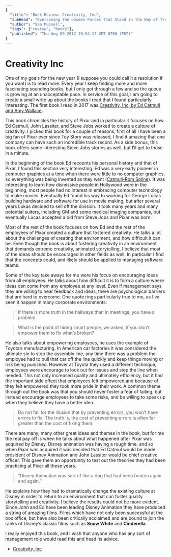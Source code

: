 ```yaml
---
{
  "title": "Book Review: Creativity, Inc",
  "subHead": "Overcoming the Unseen Forces That Stand in the Way of True Inspiration.",
  "author": "Sam Mussell",
  "tags": ["review", "books"],
  "published": "Thu Aug 09 2012 19:52:17 GMT-0700 (PDT)"
}
---
```


# Creativity Inc

One of my goals for the new year (I suppose you could call it a resolution if you want) is to read more.  Every year I keep finding more and more fascinating sounding books, but I only get through a few and so the queue is growing at an unacceptable pace.  In service of this goal, I am going to create a small write up about the books I read that I found particularly interesting.  The first book I read in 2017 was [Creativity, Inc, by Ed Catmull and Amy Wallace](https://www.amazon.com/Creativity-Inc-Overcoming-Unseen-Inspiration/dp/0812993012).

This book chronicles the history of Pixar and in particular it focuses on how Ed Catmull, John Lassiter, and Steve Jobs worked to create a culture of creativity.  I picked this book for a couple of reasons, first of all I have been a big fan of Pixar ever since Toy Story was released, I find it amazing that one company can have such an incredible track record.  As a side bonus, this book offers some interesting Steve Jobs stories as well, but I’ll get to those in a minute.  

In the beginning of the book Ed recounts his personal history and that  of Pixar, I found this section very interesting.  Ed was a very early pioneer in computer graphics at a time when there were little to no computer graphics, so everything was being invented as they went ([Catmull-Rom Spline](https://en.wikipedia.org/wiki/Centripetal_Catmull–Rom_spline#cite_note-1)).  It was interesting to learn how dismissive people in Hollywood were in the beginning, most people had no interest in embracing computer technology to make movies.  Eventually Ed found his way to working for George Lucas building hardware  and software for use in movie making, but after several years Lukas decided to sell off the division.  It took many years and many potential suiters, including GM and some medical imaging companies, but eventually Lucas accepted a bid from Steve Jobs and Pixar was born.

Most of the rest of the book focuses on how Ed and the rest of the employees of Pixar created a culture that fostered creativity.  He talks a lot about the challenges of creating that environment, and how difficult it can be.  Even though the book is about fostering creativity in an environment that demands extreme creativity, animated storytelling, I believe that most of the ideas should be encouraged in other fields as well.   In particular I find that the concepts could, and likely should be applied to managing software teams.

Some of the key take aways for me were his focus on encouraging ideas from all employees.  He talks about how difficult it is to form a culture where ideas can come from any employee at any level.  Even if management says they are willing to hear feedback and ideas, there are psychological barriers that are hard to overcome.  One quote rings particularly true to me, as I’ve seen it happen in many corporate environments:

> If there is more truth in the hallways than in meetings, you have a problem.  

> What is the point of hiring smart people, we asked, if you don’t empower them to fix what’s broken?  

He also talks about empowering employees, he uses the example of Toyota’s manufacturing.  In American car factories it was considered the ultimate sin to stop the assembly line, any time there was a problem the employee had to pull that car off the line quickly and keep things moving or risk being punished.  However at Toyota they used a different technique, employees were encourage to look out for issues and stop the line when needed.  This not only increased quality and ultimately efficiency, but it had the important side effect that employees felt empowered and because of they felt empowered they took more pride in their work.  A common theme through out the book was that you should never foster a fear of failing, but instead encourage employees to take some risks, and be willing to speak up when they believe they have a better idea.

> Do not fall for the illusion that by preventing errors, you won’t have errors to fix. The truth is, the cost of preventing errors is often far greater than the cost of fixing them.  

There are many, many other great ideas and themes in the book, but for me the real pay off is when he talks about what happened after Pixar was acquired by Disney.  Disney animation was having a rough time, and so when Pixar was acquired it was decided that Ed Catmul would be made president of Disney Animation and John Lassiter would be chief creative officer.  This gave them an opportunity to test out the theories they had been practicing at Pixar all these years.  

> “Disney Animation was sort of like a dog that had been beaten again and again,”  

He explains how they had to dramatically change the existing culture at Disney in order to return to an environment that can foster quality storytelling and creativity.  I believe the results could not be more evident. Since John and Ed have been leading Disney Animation they have produced a string of amazing films.  Films which have not only been successful at the box office, but have also been critically acclaimed and are bound to join the ranks of Disney’s classic films such as **Snow White** and **Cinderella**.  

I really enjoyed this book, and I wish that anyone who has any sort of management role would read this and head its advice.

* [Creativity, Inc](https://www.amazon.com/Creativity-Inc-Overcoming-Unseen-Inspiration/dp/0812993012)

